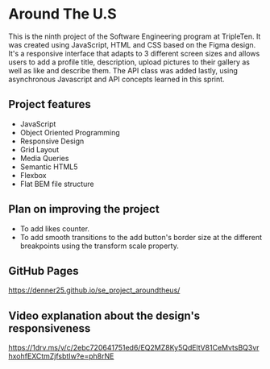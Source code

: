 # Around The U.S

This is the ninth project of the Software Engineering program at TripleTen. It was created using JavaScript, HTML and CSS based on the Figma design. It's a responsive interface that adapts to 3 different screen sizes and allows users to add a profile title, description, upload pictures to their gallery as well as like and describe them. The API class was added lastly, using asynchronous Javascript and API concepts learned in this sprint.

## Project features

- JavaScript
- Object Oriented Programming
- Responsive Design
- Grid Layout
- Media Queries
- Semantic HTML5
- Flexbox
- Flat BEM file structure

## Plan on improving the project

- To add likes counter.
- To add smooth transitions to the add button's border size at the different breakpoints using the transform scale property.

## GitHub Pages

https://denner25.github.io/se_project_aroundtheus/

## Video explanation about the design's responsiveness

https://1drv.ms/v/c/2ebc720641751ed6/EQ2MZ8Ky5QdEltV81CeMvtsBQ3vrhxohfEXCtmZjfsbtIw?e=ph8rNE
